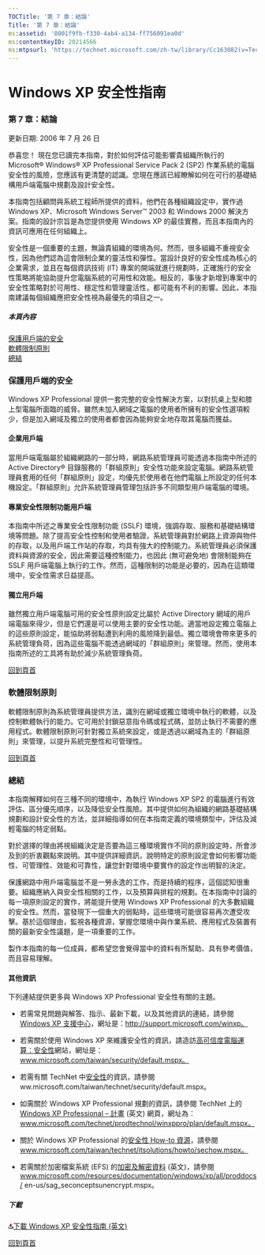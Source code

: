 ```yaml
---
TOCTitle: '第 7 章：結論'
Title: '第 7 章：結論'
ms:assetid: '8001f9fb-f330-4ab4-a134-ff756091ea0d'
ms:contentKeyID: 20214566
ms:mtpsurl: 'https://technet.microsoft.com/zh-tw/library/Cc163082(v=TechNet.10)'
---
```


Windows XP 安全性指南
=====================

### 第 7 章：結論

更新日期: 2006 年 7 月 26 日

恭喜您！ 現在您已讀完本指南，對於如何評估可能影響貴組織所執行的 Microsoft® Windows® XP Professional Service Pack 2 (SP2) 作業系統的電腦安全性的風險，您應該有更清楚的認識。您現在應該已經瞭解如何在可行的基礎結構用戶端電腦中規劃及設計安全性。

本指南包括顧問與系統工程師所提供的資料，他們在各種組織設定中，實作過 Windows XP、Microsoft Windows Server™ 2003 和 Windows 2000 解決方案。指南的設計宗旨是為您提供使用 Windows XP 的最佳實務，而且本指南內的資訊可應用在任何組織上。

安全性是一個重要的主題，無論貴組織的環境為何。然而，很多組織不重視安全性，因為他們認為這會限制企業的靈活性和彈性。當設計良好的安全性成為核心的企業需求，並且在每個資訊技術 (IT) 專案的開端就進行規劃時，正確施行的安全性策略將能協助提升您電腦系統的可用性和效能。相反的，事後才新增到專案中的安全性策略對於可用性、穩定性和管理靈活性，都可能有不利的影響。因此，本指南建議每個組織應把安全性視為最優先的項目之一。

##### 本頁內容

[](#ecaa)[保護用戶端的安全](#ecaa)  
[](#ebaa)[軟體限制原則](#ebaa)  
[](#eaaa)[總結](#eaaa)  

### 保護用戶端的安全

Windows XP Professional 提供一套完整的安全性解決方案，以對抗桌上型和膝上型電腦所面臨的威脅。雖然未加入網域之電腦的使用者所擁有的安全性選項較少，但是加入網域及獨立的使用者都會因為能夠安全地存取其電腦而獲益。

#### 企業用戶端

當用戶端電腦屬於組織網路的一部分時，網路系統管理員可能透過本指南中所述的 Active Directory® 目錄服務的「群組原則」安全性功能來設定電腦。網路系統管理員套用的任何「群組原則」設定，均優先於使用者在他們電腦上所設定的任何本機設定。「群組原則」允許系統管理員管理包括許多不同類型用戶端電腦的環境。

#### 專業安全性限制功能用戶端

本指南中所述之專業安全性限制功能 (SSLF) 環境，強調存取、服務和基礎結構環境等問題。除了提高安全性控制和使用者驗證，系統管理員對於網路上資源與物件的存取，以及用戶端工作站的存取，均具有強大的控制能力。系統管理員必須保護資料與資源的安全，因此需要這種控制能力，也因此 (無可避免地) 會限制能夠在 SSLF 用戶端電腦上執行的工作。然而，這種限制的功能是必要的，因為在這類環境中，安全性需求日益提高。

#### 獨立用戶端

雖然獨立用戶端電腦可用的安全性原則設定比屬於 Active Directory 網域的用戶端電腦來得少，但是它們還是可以使用主要的安全性功能。適當地設定獨立電腦上的這些原則設定，能協助將弱點遭到利用的風險降到最低。獨立環境會帶來更多的系統管理負荷，因為這些電腦不能透過網域的「群組原則」來管理。然而，使用本指南所述的工具將有助於減少系統管理負荷。

[](#mainsection)[回到頁首](#mainsection)

### 軟體限制原則

軟體限制原則為系統管理員提供方法，識別在網域或獨立環境中執行的軟體，以及控制軟體執行的能力。它可用於封鎖惡意指令碼或程式碼，並防止執行不需要的應用程式。軟體限制原則可針對獨立系統來設定，或是透過以網域為主的「群組原則」來管理，以提升系統完整性和可管理性。

[](#mainsection)[回到頁首](#mainsection)

### 總結

本指南解釋如何在三種不同的環境中，為執行 Windows XP SP2 的電腦進行有效評估、區分優先順序，以及降低安全性風險。其中提供如何為組織的網路基礎結構規劃和設計安全性的方法，並詳細指導如何在本指南定義的環境類型中，評估及減輕電腦的特定弱點。

對於選擇的理由將視組織決定是否要為這三種環境實作不同的原則設定時，所會涉及到的折衷觀點來說明。其中提供詳細資訊，說明特定的原則設定會如何影響功能性、可管理性、效能和可靠性，讓您針對環境中要實作的設定作出明智的決定。

保護網路中用戶端電腦並不是一勞永逸的工作，而是持續的程序，這個認知很重要。組織應納入與安全性相關的工作，以及預算與排程的規劃。在本指南中討論的每一項原則設定的實作，將能提升使用 Windows XP Professional 的大多數組織的安全性。然而，當發現下一個重大的弱點時，這些環境可能很容易再次遭受攻擊。基於這個理由，監視各種資源，掌握您環境中與作業系統、應用程式及裝置有關的最新安全性議題，是一項重要的工作。

製作本指南的每一位成員，都希望您會覺得當中的資料有所幫助、具有參考價值，而且容易理解。

#### 其他資訊

下列連結提供更多與 Windows XP Professional 安全性有關的主題。

-   若需常見問題與解答、指示、最新下載，以及其他資訊的連結，請參閱 [Windows XP 支援中心](http://support.microsoft.com/winxp)，網址是：http://support.microsoft.com/winxp。

-   若需關於使用 Windows XP 來維護安全性的資訊，請造訪[高可信度電腦運算：安全性](http://www.microsoft.com/taiwan/security/default.mspx)網站，網址是：www.microsoft.com/taiwan/security/default.mspx。

-   若需有關 TechNet 中[安全性](http://www.microsoft.com/taiwan/technet/security/default.mspx)的資訊，請參閱 ww.microsoft.com/taiwan/technet/security/default.mspx。

-   如需關於 Windows XP Professional 規劃的資訊，請參閱 TechNet 上的 [Windows XP Professional – 計畫](http://www.microsoft.com/technet/prodtechnol/winxppro/plan/default.mspx) (英文) 網頁，網址為：www.microsoft.com/technet/prodtechnol/winxppro/plan/default.mspx。

-   關於 Windows XP Professional 的[安全性 How-to 資源](http://www.microsoft.com/taiwan/technet/itsolutions/howto/sechow.mspx)，請參閱 www.microsoft.com/taiwan/technet/itsolutions/howto/sechow.mspx。

-   若需關於加密檔案系統 (EFS) 的[加密及解密資料](http://www.microsoft.com/resources/documentation/windows/xp/all/proddocs/en-us/sag_seconceptsunencrypt.mspx) (英文)，請參閱 www.microsoft.com/resources/documentation/windows/xp/all/proddocs/
    en-us/sag\_seconceptsunencrypt.mspx。

##### 下載

[![](images/Cc163082.icon_exe(zh-tw,TechNet.10).gif)下載 Windows XP 安全性指南 (英文)](http://go.microsoft.com/fwlink/?linkid=14840)

[](#mainsection)[回到頁首](#mainsection)
